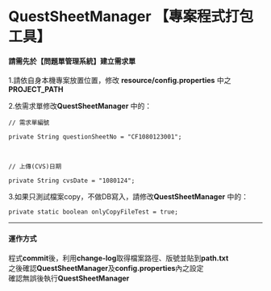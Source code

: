 # QuestSheetManager 【專案程式打包工具】
#### 請需先於【問題單管理系統】建立需求單

1.請依自身本機專案放置位置，修改 <strong>resource/config.properties</strong> 中之 <strong>PROJECT_PATH</strong> <br />

2.依需求單修改<strong>QuestSheetManager</strong> 中的： <br />
<pre><code>// 需求單編號 <br />
private String questionSheetNo = "CF1080123001"; <br /> <br />

// 上傳(CVS)日期 <br />
private String cvsDate = "1080124"; </pre></code>

3.如果只測試檔案copy，不做DB寫入，請修改<strong>QuestSheetManager</strong> 中的： <br />
  <pre><code>private static boolean onlyCopyFileTest = true; </pre></code>
  
***
#### 運作方式
程式<strong>commit</strong>後，利用<strong>change-log</strong>取得檔案路徑、版號並貼到<strong>path.txt</strong><br/>
之後確認<strong>QuestSheetManager</strong>及<strong>config.properties</strong>內之設定<br/>
確認無誤後執行<strong>QuestSheetManager</strong>

